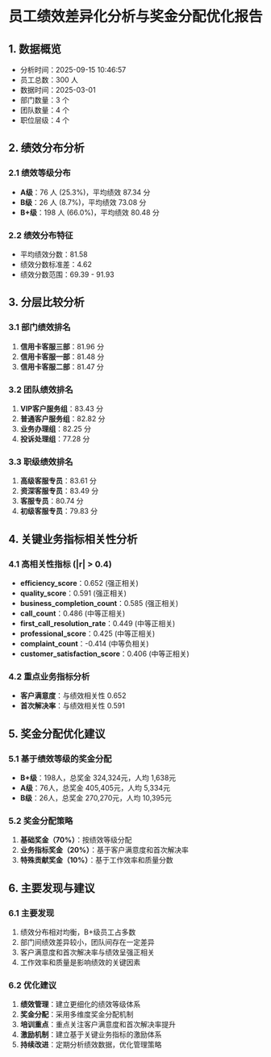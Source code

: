 
# 员工绩效差异化分析与奖金分配优化报告

## 1. 数据概览
- 分析时间：2025-09-15 10:46:57
- 员工总数：300 人
- 数据时间：2025-03-01
- 部门数量：3 个
- 团队数量：4 个
- 职位层级：4 个

## 2. 绩效分布分析
### 2.1 绩效等级分布
- **A级**：76 人 (25.3%)，平均绩效 87.34 分
- **B级**：26 人 (8.7%)，平均绩效 73.08 分
- **B+级**：198 人 (66.0%)，平均绩效 80.48 分

### 2.2 绩效分布特征
- 平均绩效分数：81.58
- 绩效分数标准差：4.62
- 绩效分数范围：69.39 - 91.93

## 3. 分层比较分析
### 3.1 部门绩效排名
1. **信用卡客服三部**：81.96 分
2. **信用卡客服一部**：81.48 分
3. **信用卡客服二部**：81.47 分

### 3.2 团队绩效排名
1. **VIP客户服务组**：83.43 分
2. **普通客户服务组**：82.82 分
3. **业务办理组**：82.25 分
4. **投诉处理组**：77.28 分

### 3.3 职级绩效排名
1. **高级客服专员**：83.61 分
2. **资深客服专员**：83.49 分
3. **客服专员**：80.74 分
4. **初级客服专员**：79.83 分

## 4. 关键业务指标相关性分析
### 4.1 高相关性指标 (|r| > 0.4)
- **efficiency_score**：0.652 (强正相关)
- **quality_score**：0.591 (强正相关)
- **business_completion_count**：0.585 (强正相关)
- **call_count**：0.486 (中等正相关)
- **first_call_resolution_rate**：0.449 (中等正相关)
- **professional_score**：0.425 (中等正相关)
- **complaint_count**：-0.414 (中等负相关)
- **customer_satisfaction_score**：0.406 (中等正相关)

### 4.2 重点业务指标分析
- **客户满意度**：与绩效相关性 0.652
- **首次解决率**：与绩效相关性 0.591

## 5. 奖金分配优化建议
### 5.1 基于绩效等级的奖金分配
- **B+级**：198人，总奖金 324,324元，人均 1,638元
- **A级**：76人，总奖金 405,405元，人均 5,334元
- **B级**：26人，总奖金 270,270元，人均 10,395元

### 5.2 奖金分配策略
1. **基础奖金（70%）**：按绩效等级分配
2. **业务指标奖金（20%）**：基于客户满意度和首次解决率
3. **特殊贡献奖金（10%）**：基于工作效率和质量分数

## 6. 主要发现与建议
### 6.1 主要发现
1. 绩效分布相对均衡，B+级员工占多数
2. 部门间绩效差异较小，团队间存在一定差异
3. 客户满意度和首次解决率与绩效呈强正相关
4. 工作效率和质量是影响绩效的关键因素

### 6.2 优化建议
1. **绩效管理**：建立更细化的绩效等级体系
2. **奖金分配**：采用多维度奖金分配机制
3. **培训重点**：重点关注客户满意度和首次解决率提升
4. **激励机制**：建立基于关键业务指标的激励体系
5. **持续改进**：定期分析绩效数据，优化管理策略
